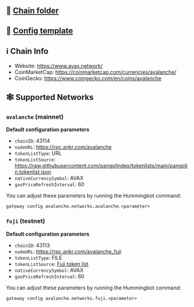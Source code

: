 ## 📁 [Chain folder](https://github.com/hummingbot/hummingbot/tree/master/gateway/src/chains/avalanche)

## 📁 [Config template](https://github.com/hummingbot/hummingbot/blob/master/gateway/src/templates/avalanche.yml)

## ℹ️ Chain Info

* Website: <https://www.avax.network/>
* CoinMarketCap: <https://coinmarketcap.com/currencies/avalanche/>
* CoinGecko: <https://www.coingecko.com/en/coins/avalanche>

## 🕸️ Supported Networks

### `avalanche` (mainnet)

**Default configuration parameters**

* `chainID`: 43114
* `nodeURL`: <https://rpc.ankr.com/avalanche>
* `tokenListType`: URL
* `tokenListSource`: <https://raw.githubusercontent.com/pangolindex/tokenlists/main/pangolin.tokenlist.json>
* `nativeCurrencySymbol`: AVAX
* `gasPriceRefreshInterval`: 60

You can adjust these parameters by running the Hummingbot command:

```
gateway config avalanche.networks.avalanche.<parameter>
```

### `fuji` (testnet)

**Default configuration parameters**

* `chainID`: 43113
* `nodeURL`: <https://rpc.ankr.com/avalanche_fuji>
* `tokenListType`: FILE
* `tokenListSource`: [Fuji token list](https://github.com/hummingbot/hummingbot/blob/master/gateway/src/chains/avalanche/avalanche_tokens_fuji.json)
* `nativeCurrencySymbol`: AVAX
* `gasPriceRefreshInterval`: 60

You can adjust these parameters by running the Hummingbot command:

```
gateway config avalanche.networks.fuji.<parameter>
```
